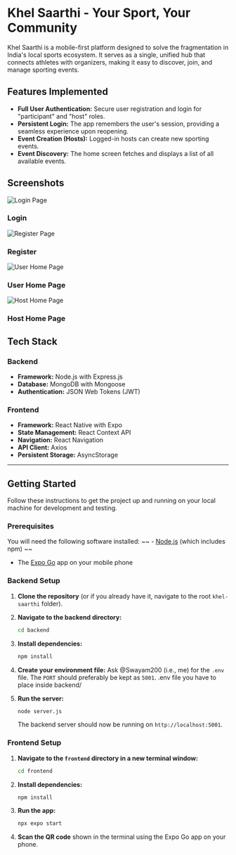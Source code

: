 # Khel Saarthi - Your Sport, Your Community

Khel Saarthi is a mobile-first platform designed to solve the fragmentation in India's local sports ecosystem. It serves as a single, unified hub that connects athletes with organizers, making it easy to discover, join, and manage sporting events.

## Features Implemented

- **Full User Authentication:** Secure user registration and login for "participant" and "host" roles.
- **Persistent Login:** The app remembers the user's session, providing a seamless experience upon reopening.
- **Event Creation (Hosts):** Logged-in hosts can create new sporting events.
- **Event Discovery:** The home screen fetches and displays a list of all available events.

## Screenshots
![Login Page](<frontend/project_screenshots/Login Page.jpeg>)
### Login  
![Register Page](<frontend/project_screenshots/Register Page.jpeg>)
### Register
![User Home Page](<frontend/project_screenshots/User Home Page.jpeg>)
### User Home Page
![Host Home Page](<frontend/project_screenshots/Host Home Page.jpeg>) 
### Host Home Page

## Tech Stack

### Backend
- **Framework:** Node.js with Express.js
- **Database:** MongoDB with Mongoose
- **Authentication:** JSON Web Tokens (JWT)

### Frontend
- **Framework:** React Native with Expo
- **State Management:** React Context API
- **Navigation:** React Navigation
- **API Client:** Axios
- **Persistent Storage:** AsyncStorage

---

## Getting Started

Follow these instructions to get the project up and running on your local machine for development and testing.

### Prerequisites
You will need the following software installed:
~~ - [Node.js](https://nodejs.org/) (which includes npm) ~~
- The [Expo Go](https://expo.dev/go) app on your mobile phone

### Backend Setup

1.  **Clone the repository** (or if you already have it, navigate to the root `khel-saarthi` folder).

2.  **Navigate to the backend directory:**
    ```bash
    cd backend
    ```

3.  **Install dependencies:**
    ```bash
    npm install
    ```

4.  **Create your environment file:**
    Ask @Swayam200 (i.e., me) for the `.env` file. The `PORT` should preferably be kept as `5001`.
    .env file you have to place inside backend/  

5.  **Run the server:**
    ```bash
    node server.js
    ```
    The backend server should now be running on `http://localhost:5001`.

### Frontend Setup

1.  **Navigate to the `frontend` directory in a new terminal window:**
    ```bash
    cd frontend
    ```
2.  **Install dependencies:**
    ```bash
    npm install
    ```
3.  **Run the app:**
    ```bash
    npx expo start
    ```
4.  **Scan the QR code** shown in the terminal using the Expo Go app on your phone.
